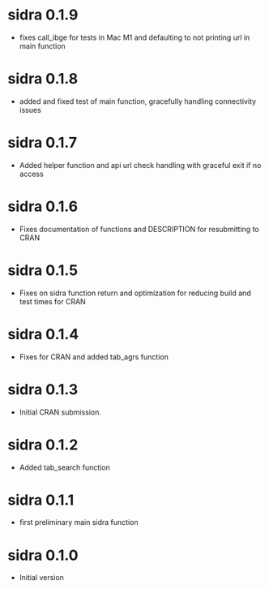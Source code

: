 # sidra 0.1.9

* fixes call_ibge for tests in Mac M1 and defaulting to not printing url in main function

# sidra 0.1.8

* added and fixed test of main function, gracefully handling connectivity issues

# sidra 0.1.7

* Added helper function and api url check handling with graceful exit if no access

# sidra 0.1.6

* Fixes documentation of functions and DESCRIPTION for resubmitting to CRAN

# sidra 0.1.5

* Fixes on sidra function return and optimization for reducing build and test 
times for CRAN

# sidra 0.1.4

* Fixes for CRAN and added tab_agrs function

# sidra 0.1.3

* Initial CRAN submission.

# sidra 0.1.2

* Added tab_search function

# sidra 0.1.1

* first preliminary main sidra function

# sidra 0.1.0

* Initial version
